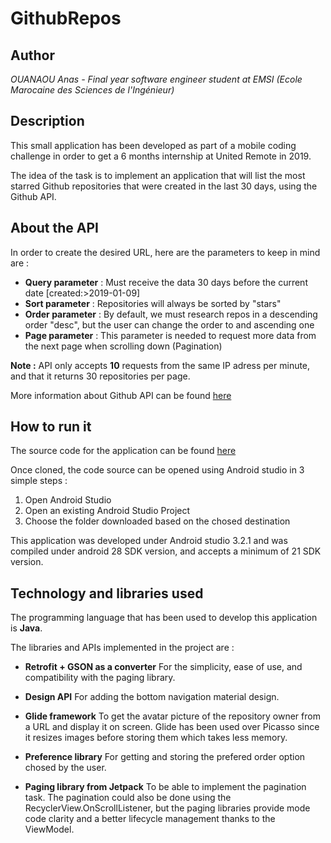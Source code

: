 # GithubRepos

## Author

*OUANAOU Anas - Final year software engineer student at EMSI (Ecole Marocaine des Sciences de l'Ingénieur)*

## Description

This small application has been developed as part of a mobile coding challenge in order to get a 6 months internship at United Remote in 2019.

The idea of the task is to implement an application that will list the most starred Github repositories that were created in the last 30 days, using the Github API.

## About the API

In order to create the desired URL, here are the parameters to keep in mind are :

* **Query parameter** : Must receive the data 30 days before the current date [created:>2019-01-09]
* **Sort parameter**  : Repositories will always be sorted by "stars"
* **Order parameter** : By default, we must research repos in a descending order "desc", but the user can change the order to and ascending one
* **Page parameter**  : This parameter is needed to request more data from the next page when scrolling down (Pagination)

**Note :**  API only accepts **10** requests from the same IP adress per minute, and that it returns 30 repositories per page.

More information about Github API can be found [here](https://developer.github.com/v3/search/#search-repositories)

## How to run it

The source code for the application can be found [here](https://github.com/Pinia06/GithubRepos)

Once cloned, the code source can be opened using Android studio in 3 simple steps :
1. Open Android Studio
2. Open an existing Android Studio Project
3. Choose the folder downloaded based on the chosed destination

This application was developed under Android studio 3.2.1 and was compiled under android 28 SDK version, and accepts a minimum of 21 SDK version.

## Technology and libraries used

The programming language that has been used to develop this application is **Java**. 

The libraries and APIs implemented in the project are : 
	
* **Retrofit + GSON as a converter** 
		For the simplicity, ease of use, and compatibility with the paging library.

* **Design API**
		For adding the bottom navigation material design. 

* **Glide framework** 
		To get the avatar picture of the repository owner from a URL and display it on screen.
		Glide has been used over Picasso since it resizes images before storing them which takes less memory.

* **Preference library**
		For getting and storing the prefered order option chosed by the user.

* **Paging library from Jetpack**
		To be able to implement the pagination task.
		The pagination could also be done using the RecyclerView.OnScrollListener, but the paging libraries provide mode code clarity and a better lifecycle management thanks to the ViewModel. 
		